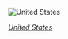 
![United States](https://www.gstatic.com/prettyearth/assets/full/5041.jpg)

*[United States](https://www.google.com/maps/@44.879928,-85.280827,17z/data=!3m1!1e3)*
